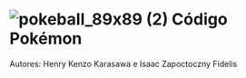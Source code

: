 # ![pokeball_89x89 (2)](https://github.com/karasawaa/AtividadePratica2_Java/assets/144966992/5c747e14-038b-4c95-a094-89a30a0b003d) Código Pokémon 

Autores: Henry Kenzo Karasawa e Isaac Zapoctoczny Fidelis



